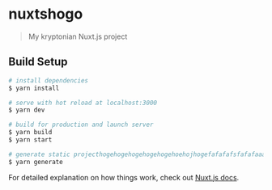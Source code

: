 # nuxtshogo

> My kryptonian Nuxt.js project

## Build Setup

```bash
# install dependencies
$ yarn install

# serve with hot reload at localhost:3000
$ yarn dev

# build for production and launch server
$ yarn build
$ yarn start

# generate static projecthogehogehogehogehogehoehojhogefafafafsfafafaaafafa
$ yarn generate
```

For detailed explanation on how things work, check out [Nuxt.js docs](https://nuxtjs.org).

